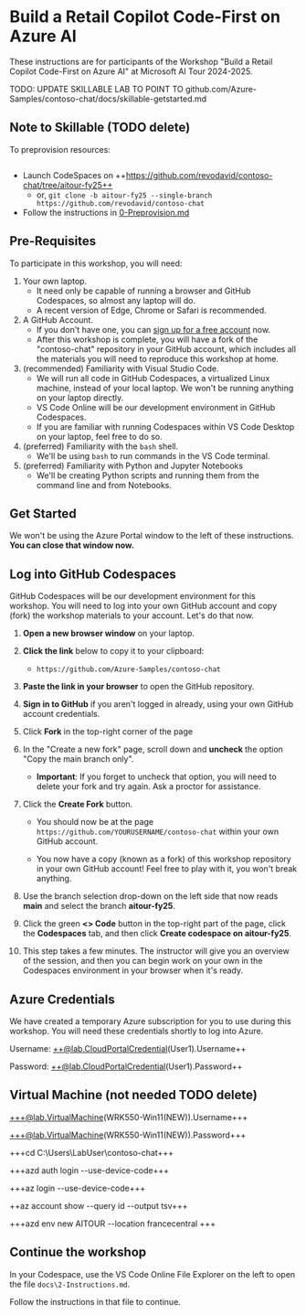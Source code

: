 # Build a Retail Copilot Code-First on Azure AI

These instructions are for participants of the Workshop "Build a Retail Copilot Code-First on Azure AI" at Microsoft AI Tour 2024-2025.

TODO: UPDATE SKILLABLE LAB TO POINT TO github.com/Azure-Samples/contoso-chat/docs/skillable-getstarted.md

## Note to Skillable (TODO delete)

To preprovision resources:

```

```

- Launch CodeSpaces on ++https://github.com/revodavid/contoso-chat/tree/aitour-fy25++
  - or, `git clone -b aitour-fy25 --single-branch https://github.com/revodavid/contoso-chat`
- Follow the instructions in [0-Preprovision.md](0-Preprovision.md)

## Pre-Requisites

To participate in this workshop, you will need:

1. Your own laptop.
   * It need only be capable of running a browser and GitHub Codespaces, so almost any laptop will do.
   * A recent version of Edge, Chrome or Safari is recommended.
1. A GitHub Account.
   * If you don't have one, you can [sign up for a free account](https://github.com/signup) now.
   * After this workshop is complete, you will have a fork of the "contoso-chat" repository in your GitHub account, which includes all the materials you will need to reproduce this workshop at home.
1. (recommended) Familiarity with Visual Studio Code. 
   * We will run all code in GitHub Codespaces, a virtualized Linux machine, instead of your local laptop. We won't be running anything on your laptop directly.
   * VS Code Online will be our development environment in GitHub Codespaces.
   * If you are familiar with running Codespaces within VS Code Desktop on your laptop, feel free to do so. 
1. (preferred) Familiarity with the `bash` shell. 
    * We'll be using `bash` to run commands in the VS Code terminal.
1. (preferred) Familiarity with Python and Jupyter Notebooks
    * We'll be creating Python scripts and running them from the command line and from Notebooks.

## Get Started

We won't be using the Azure Portal window to the left of these instructions. **You can close that window now.**

## Log into GitHub Codespaces

GitHub Codespaces will be our development environment for this workshop. You will need to log into your own GitHub account and copy (fork) the workshop materials to your account. Let's do that now.

1. **Open a new browser window** on your laptop. 

1. **Click the link** below to copy it to your clipboard: 
    * `https://github.com/Azure-Samples/contoso-chat`

1. **Paste the link in your browser** to open the GitHub repository.

1. **Sign in to GitHub** if you aren't logged in already, using your own GitHub account credentials.

1. Click **Fork** in the top-right corner of the page

1. In the "Create a new fork" page, scroll down and **uncheck** the option "Copy the main branch only".

   * **Important**: If you forget to uncheck that option, you will need to delete your fork and try again. Ask a proctor for assistance.

1. Click the **Create Fork** button.

   * You should now be at the page `https://github.com/YOURUSERNAME/contoso-chat` within your own GitHub account.
   
   * You now have a copy (known as a fork) of this workshop repository in your own GitHub account! Feel free to play with it, you won't break anything.

1. Use the branch selection drop-down on the left side that now reads **main** and select the branch **aitour-fy25**.

1. Click the green **<> Code** button in the top-right part of the page, click the **Codespaces** tab, and then click **Create codespace on aitour-fy25**.

1. This step takes a few minutes. The instructor will give you an overview of the session, and then you can begin work on your own in the Codespaces environment in your browser when it's ready.

## Azure Credentials

We have created a temporary Azure subscription for you to use during this workshop. You will need these credentials shortly to log into Azure.

Username: ++@lab.CloudPortalCredential(User1).Username++

Password: ++@lab.CloudPortalCredential(User1).Password++

## Virtual Machine (not needed TODO delete)

+++@lab.VirtualMachine(WRK550-Win11(NEW)).Username+++

+++@lab.VirtualMachine(WRK550-Win11(NEW)).Password+++

+++cd C:\Users\LabUser\contoso-chat+++

+++azd auth login --use-device-code+++

+++az login --use-device-code+++

++az account show --query id --output tsv+++

+++azd env new AITOUR --location francecentral +++

## Continue the workshop

In your Codespace, use the VS Code Online File Explorer on the left to open the file `docs\2-Instructions.md`.

Follow the instructions in that file to continue. 
